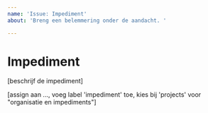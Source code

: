 ```yaml
---
name: 'Issue: Impediment'
about: 'Breng een belemmering onder de aandacht. '

---
```


# Impediment

[beschrijf de impediment]

[assign aan ..., voeg label 'impediment' toe, kies bij 'projects' voor "organisatie en impediments"]
